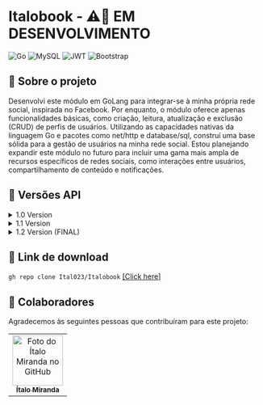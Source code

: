 # Italobook - :warning::construction: EM DESENVOLVIMENTO
![Go](https://img.shields.io/badge/go-%2300ADD8.svg?style=for-the-badge&logo=go&logoColor=white)
![MySQL](https://img.shields.io/badge/mysql-4479A1.svg?style=for-the-badge&logo=mysql&logoColor=white)
![JWT](https://img.shields.io/badge/JWT-black?style=for-the-badge&logo=JSON%20web%20tokens)
![Bootstrap](https://img.shields.io/badge/bootstrap-%238511FA.svg?style=for-the-badge&logo=bootstrap&logoColor=white)
## :rocket: Sobre o projeto
Desenvolvi este módulo em GoLang para integrar-se à minha própria rede social, inspirada no Facebook. Por enquanto, o módulo oferece apenas funcionalidades básicas, como criação, leitura, atualização e exclusão (CRUD) de perfis de usuários. Utilizando as capacidades nativas da linguagem Go e pacotes como net/http e database/sql, construí uma base sólida para a gestão de usuários na minha rede social. Estou planejando expandir este módulo no futuro para incluir uma gama mais ampla de recursos específicos de redes sociais, como interações entre usuários, compartilhamento de conteúdo e notificações.

## :bookmark_tabs: Versões API
<details> 
<summary> 1.0 Version</summary>
  
  <ul>
    
  ## Funcionalidades
  - [x] CRUD básico
  - [x] Validações de JSON e atributos do usuário 
  - [x] Tratamento de erros
  - [x] Persistência no SGBD

  ## 🛣️ Rotas 
  
  ```
  -GET -> localhost:5000/usuarios?usuario=nome (pesquisa pelo nome ou nick do usuario) <br>
  -POST -> localhost:5000/usuarios (recebe o body do request) <br>
  -PUT -> localhost:5000/{usuarioID} (Apartir do ID é possível alterar as informações do usuário como nome, nick, email) <br>
  -DELETE -> localhost:5000/{usuarioID} (Apartir do ID, o usuário correspondente é apagado do DB)
 ```

  
## :arrows_counterclockwise: Dependências
```github.com/joho/godotenv```: go get github.com/joho/godotenv <a href="https://github.com/joho/godotenv">[how-to-install]</a><br>
```github.com/gorilla/mux```: go get github.com/gorilla/mux <a href="https://github.com/gorilla/mux">[how-to-install]</a><br>
```github.com/go-sql-driver/mysql```: go get github.com/go-sql-driver/mysql <a href="https://github.com/go-sql-driver/mysql">[how-to-install]</a><br>
```github.com/badoux/checkmail```: go get github.com/badoux/checkmail <a href="https://github.com/badoux/checkmail">[how-to-install]</a><br>

  </ul>
</details>

<details> 
<summary> 1.1 Version</summary>
  
  <ul>
    
  ## Funcionalidades
  - [x] CRUD básico
  - [x] Validações de JSON e atributos do usuário 
  - [x] Tratamento de erros
  - [x] Persistência no SGBD
  - [x] Autenticação JWT
  - [x] Middlewares
  - [x] Validação de ações do usuário quando autenticado   

  ## 🛣️ Rotas 
  
  ```
  /usuarios
  -GET -> localhost:5000/usuarios?usuario=nome (pesquisa pelo nome ou nick do usuario) <br>
  -POST -> localhost:5000/usuarios (recebe o body do request) <br>
  -PUT -> localhost:5000/{usuarioID} (Apartir do ID é possível alterar as informações do usuário como nome, nick, email) <br>
  -DELETE -> localhost:5000/{usuarioID} (Apartir do ID, o usuário correspondente é apagado do DB)

  /login
  -POST -> localhost:5000/login (Recebe pelo body request o email e senha para gerar o token de autenticação)
 ```

## :arrows_counterclockwise: Dependências
```github.com/joho/godotenv```: go get github.com/joho/godotenv <a href="https://github.com/joho/godotenv">[how-to-install]</a><br>
```github.com/gorilla/mux```: go get github.com/gorilla/mux <a href="https://github.com/gorilla/mux">[how-to-install]</a><br>
```github.com/go-sql-driver/mysql```: go get github.com/go-sql-driver/mysql <a href="https://github.com/go-sql-driver/mysql">[how-to-install]</a><br>
```github.com/badoux/checkmail```: go get github.com/badoux/checkmail <a href="https://github.com/badoux/checkmail">[how-to-install]</a><br>
```github.com/dgrijalva/jwt-go``` go get github.com/dgrijalva/jwt-go <a href="https://github.com/dgrijalva/jwt-go">[how-to-install]</a><br>
```golang.org/x/crypto``` go get golang.org/x/crypto <a href="https://golang.org/x/crypto">[how-to-install]</a><br>


  </ul>
</details>

<details> 
<summary> 1.2 Version (FINAL)</summary>
  
  <ul>
    
  ## Funcionalidades
  - [x] CRUD usuarios, publicações e login
  - [x] Validações de JSON e atributos do usuário, publicação e login
  - [x] Tratamento de erros
  - [x] Persistência no SGBD (MYSQL)
  - [x] Autenticação JWT
  - [x] Middlewares
  - [x] Validação de ações do usuário quando autenticado   

  ## 🛣️ Rotas 

  ### Usuario - >
  ```
  -GET -> localhost:5000/usuarios?usuario=nome (pesquisa pelo nome ou nick do usuario) 
  -POST -> localhost:5000/usuarios (recebe o body do request)
  -PUT -> localhost:5000/{usuarioID} (Apartir do ID é possível alterar as informações do usuário como nome, nick, email) 
  -DELETE -> localhost:5000/{usuarioID} (Apartir do ID, o usuário correspondente é apagado do DB)
 ```
### Login - >
  ```
  -POST -> localhost:5000/login (recebe o body do request (email, senha)) 
 ```
 ### Publicações - >
  ```
  -GET ->
{
    localhost:5000/publicacoes (através do user id do token, é procurado as publicações que estejam associados a rede do usuário)
    localhost:5000/publicacoes/{publicacaoId} (através do ID no parametro é feito a busca especifica da publicação)
    localhost:5000/usuarios/{usuarioId}/publicacoes (através do usuario id da url, pesquisa todas suas publicações em ordem de data)
  
}

  -POST ->
{
    localhost:5000/publicacoes (recebe o body do request (titulo, conteudo) )
    localhost:5000/publicacoes/{publicacaoId}/curtir (recebe o parametro da url e apartir do ID da publicacao é feito a curtida no post)
    localhost:5000//publicacoes/{publicacaoId}/descurtir (recebe o parametro da url e apartir do ID da publicacao é feito a descurtida no post)
}

  -PUT -> localhost:5000/publicacoes/{publicacaoId} (Apartir do ID é possível alterar as informações da publicação como titulo, conteudo) 
  -DELETE -> localhost:5000/publicacoes/{publicacaoId} (Apartir do ID, o usuário correspondente é apagado do DB)
 ```

  
## :arrows_counterclockwise: Dependências
```github.com/joho/godotenv```: go get github.com/joho/godotenv <a href="https://github.com/joho/godotenv">[how-to-install]</a><br>
```github.com/gorilla/mux```: go get github.com/gorilla/mux <a href="https://github.com/gorilla/mux">[how-to-install]</a><br>
```github.com/go-sql-driver/mysql```: go get github.com/go-sql-driver/mysql <a href="https://github.com/go-sql-driver/mysql">[how-to-install]</a><br>
```github.com/badoux/checkmail```: go get github.com/badoux/checkmail <a href="https://github.com/badoux/checkmail">[how-to-install]</a><br>

  </ul>
</details>



## 🔗 Link de download
```gh repo clone Ital023/Italobook``` <a href="https://github.com/Ital023/Italobook/archive/refs/heads/main.zip">[Click here]</a><br>

## 🤝 Colaboradores

Agradecemos às seguintes pessoas que contribuíram para este projeto:

<table>
  <tr>
    <td align="center">
      <a href="https://github.com/Ital023" title="Github do Ítalo Miranda">
        <img src="https://avatars.githubusercontent.com/u/113559117?v=4" width="100px;" alt="Foto do Ítalo Miranda no GitHub"/><br>
        <sub>
          <b>Ítalo Miranda</b>
        </sub>
      </a>
    </td>
  </tr>
</table>
